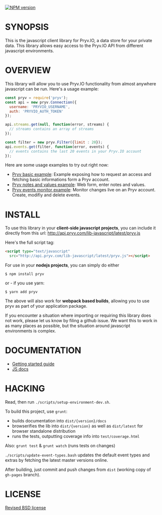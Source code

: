 [![NPM version](https://badge.fury.io/js/pryv.png)](http://badge.fury.io/js/pryv)

# SYNOPSIS

This is the javascript client library for Pryv.IO, a data store for your private
data. This library allows easy access to the Pryv.IO API from different javascript
environments. 

# OVERVIEW 

This library will allow you to use Pryv.IO functionality from almost anywhere 
javascript can be run. Here's a usage example: 

```javascript
const pryv = require('pryv');
const api = new pryv.Connection({
  username: 'PRYVIO_USERNAME', 
  auth: 'PRYVIO_AUTH_TOKEN'
});

api.streams.get(null, function(error, streams) {
  // streams contains an array of streams
});

const filter = new pryv.Filter({limit : 20});
api.events.get(filter, function(error, events) {
  // events contains the last 20 events in your Pryv.IO account
});
```

Here are some usage examples to try out right now: 

- [Pryv basic example](http://codepen.io/pryv/pen/apQJxz): Example exposing how 
  to request an access and fetching basic informations form a Pryv account.
- [Pryv notes and values example](http://codepen.io/pryv/pen/apQJrO): Web form, 
  enter notes and values. 
- [Pryv events monitor example](http://codepen.io/pryv/pen/rjQygX): Monitor 
  changes live on an Pryv account. Create, modifiy and delete events.

# INSTALL

To use this library in your **client-side javascript projects**, you can include it
directly from this url: http://api.pryv.com/lib-javascript/latest/pryv.js

Here's the full script tag: 

```html
<script type="text/javascript" 
  src="http://api.pryv.com/lib-javascript/latest/pryv.js"></script>
```

For use in your **nodejs projects**, you can simply do either

```shell
$ npm install pryv
```

or - if you use yarn: 

```shell
$ yarn add pryv
```

The above will also work for **webpack based builds**, allowing you to use pryv
as part of your application package. 

If you encounter a situation where importing or requiring this library does 
not work, please let us know by filing a github issue. We want this to work 
in as many places as possible, but the situation around javascript environments 
is complex. 

# DOCUMENTATION

- [Getting started guide](http://pryv.github.io/getting-started/javascript/)
- [JS docs](http://pryv.github.io/lib-javascript/latest/docs/)


# HACKING

Read, then run `./scripts/setup-environment-dev.sh`.

To build this project, use `grunt`:

- builds documentation into `dist/{version}/docs`
- browserifies the lib into `dist/{version}` as well as `dist/latest` for 
  browser standalone distribution
- runs the tests, outputting coverage info into `test/coverage.html`

Also: `grunt test` & `grunt watch` (runs tests on changes)

`./scripts/update-event-types.bash` updates the default event types and extras 
by fetching the latest master versions online.

After building, just commit and push changes from `dist` (working copy of 
`gh-pages` branch).

# LICENSE

[Revised BSD license](https://github.com/pryv/documents/blob/master/license-bsd-revised.md)
